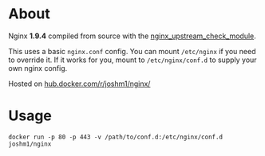 # About

Nginx **1.9.4** compiled from source with the [nginx\_upstream\_check\_module](https://github.com/yaoweibin/nginx_upstream_check_module).

This uses a basic `nginx.conf` config. You can mount `/etc/nginx` if you need to override it. If it works for you, mount to `/etc/nginx/conf.d` to supply your own nginx config.

Hosted on [hub.docker.com/r/joshm1/nginx/](https://hub.docker.com/r/joshm1/nginx/)

# Usage

```
docker run -p 80 -p 443 -v /path/to/conf.d:/etc/nginx/conf.d joshm1/nginx
```
